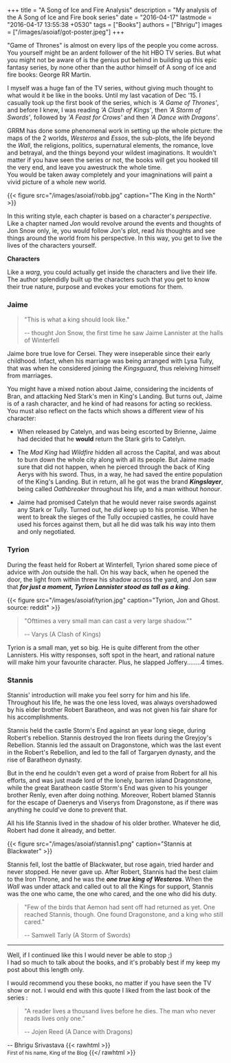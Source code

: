+++
title = "A Song of Ice and Fire Analysis"
description = "My analysis of the A Song of Ice and Fire book series"
date = "2016-04-17"
lastmode = "2016-04-17 13:55:38 +0530"
tags = ["Books"]
authors = ["Bhrigu"]
images = ["/images/asoiaf/got-poster.jpeg"]
+++

"Game of Thrones" is almost on every lips of the people you come across. You yourself might be an ardent follower of the hit HBO TV series. But what you might not be aware of is the genius put behind in building up this epic fantasy series, by none other than the author himself of A song of ice and fire books: George RR Martin. <!--more-->

I myself was a huge fan of the TV series, without giving much thought to what would it be like in the books. Until my last vacation of Dec '15. I casually took up the first book of the series, which is *'A Game of Thrones'*, and before I knew, I was reading *'A Clash of Kings'*, then *'A Storm of Swords'*, followed by *'A Feast for Crows'* and then *'A Dance with Dragons'*. 

GRRM has done some phenomenal work in setting up the whole picture: the maps of the 2 worlds, *Westeros* and *Essos*, the sub-plots, the life beyond the *Wall*, the religions, politics, supernatural elements, the romance, love and betrayal, and the things beyond your wildest imaginations. It wouldn't matter if you have seen the series or not, the books will get you hooked till the very end, and leave you awestruck the whole time.<br>
You would be taken away completely and your imagninations will paint a vivid picture of a whole new world.

{{< figure src="/images/asoiaf/robb.jpg" caption="The King in the North" >}}

In this writing style, each chapter is based on a character's *perspective*. Like a chapter named *Jon* would revolve around the events and thoughts of Jon Snow only, ie, you would follow Jon's plot, read *his* thoughts and see things around the world from his perspective. In this way, you get to live the lives of the characters yourself.


__Characters__

Like a *warg*, you could actually get inside the characters and live their life. The author splendidly built up the characters such that you get to know their true nature, purpose and evokes your emotions for them.

### Jaime
> "This is what a king should look like."
>
> -- thought Jon Snow, the first time he saw Jaime Lannister at the halls of Winterfell

Jaime bore true love for Cersei. They were inseperable since their early childhood. Infact, when his marriage was being arranged with Lysa Tully, that was when he considered joining the *Kingsguard*, thus releiving himself from marriages.

You might have a mixed notion about Jaime, considering the incidents of Bran, and attacking Ned Stark's men in King's Landing. But turns out, Jaime is of a rash character, and he kind of had reasons for acting so reckless. You must also reflect on the facts which shows a different view of his character:

* When released by Catelyn, and was being escorted by Brienne, Jaime had decided that he __would__ return the Stark girls to Catelyn.

* The *Mad King* had *Wildfire* hidden all across the Capital, and was about to burn down the whole city along with all its people. But Jaime made sure that did not happen, when he pierced through the back of King Aerys with his sword. Thus, in a way, he had saved the entire population of the King's Landing. But in return, all he got was the brand __*Kingslayer*__, being called *Oathbreaker* throughout his life, and a man without *honour*.

* Jaime had promised Catelyn that he would never raise swords against any Stark or Tully. Turned out, he *did* keep up to his promise. When he went to break the sieges of the Tully occupied castles, he could have used his forces against them, but all he did was talk his way into them and only negotiated.


### Tyrion
During the feast held for Robert at Winterfell, Tyrion shared some piece of advice with Jon outside the hall. On his way back, when he opened the door, the light from within threw his shadow across the yard, and Jon saw that __*for just a moment, Tyrion Lannister stood as tall as a king*__.

{{< figure src="/images/asoiaf/tyrion.jpg" caption="Tyrion, Jon and Ghost. source: reddit" >}}


> "Ofttimes a very small man can cast a very large shadow.""
>
> -- Varys (A Clash of Kings)

Tyrion is a small man, yet so big. He is quite different from the other Lannisters. His witty responses, soft spot in the heart, and rational nature will make him your favourite character. Plus, he slapped Joffery........4 times.


### Stannis
Stannis' introduction will make you feel sorry for him and his life. Throughout his life, he was the one less loved, was always overshadowed by his elder brother Robert Baratheon, and was not given his fair share for his accomplishments. 

Stannis held the castle Storm's End against an year long siege, during Robert's rebellion. Stannis destroyed the Iron fleets during the Greyjoy's Rebellion. Stannis led the assault on Dragonstone, which was the last event in the Robert's Rebellion, and led to the fall of Targaryen dynasty, and the rise of Baratheon dynasty.

But in the end he couldn't even get a word of praise from Robert for all his efforts, and was just made lord of the lonely, barren island Dragonstone, while the great Baratheon castle Storm's End was given to his younger brother Renly, even after doing nothing. Moreover, Robert blamed Stannis for the escape of Daenerys and Viserys from Dragonstone, as if there was anything he could've done to prevent that.

All his life Stannis lived in the shadow of his older brother. Whatever he did, Robert had done it already, and better.

{{< figure src="/images/asoiaf/stannis1.png" caption="Stannis at Blackwater" >}}



Stannis fell, lost the battle of Blackwater, but rose again, tried harder and never stopped. He never gave up. After Robert, Stannis had the best claim to the Iron Throne, and he was the __*one true king of Westeros*__. When the *Wall* was under attack and called out to all the Kings for support, Stannis was the one who came, the one who cared, and the one who did his duty.



> "Few of the birds that Aemon had sent off had returned as yet. One reached Stannis, though. One found Dragonstone, and a king who still cared."
>
> -- Samwell Tarly (A Storm of Swords)

---

Well, if I continued like this I would never be able to stop ;) <br>
I had so much to talk about the books, and it's probably best if my keep my post about this length only.

I would recommend you these books, no matter if you have seen the TV show or not. I would end with this quote I liked from the last book of the series :

> "A reader lives a thousand lives before he dies. The man who never reads lives only one."
>
> -- Jojen Reed (A Dance with Dragons) 


-- Bhrigu Srivastava
{{< rawhtml >}}
<br>
<small>First of his name, King of the Blog</small>
{{</ rawhtml >}}
